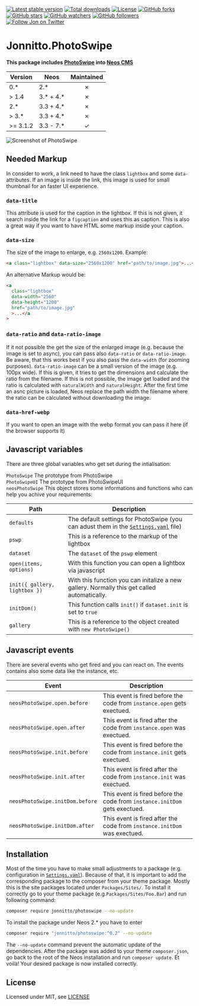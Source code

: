 [![Latest stable version]][packagist] [![Total downloads]][packagist] [![License]][packagist] [![GitHub forks]][fork] [![GitHub stars]][stargazers] [![GitHub watchers]][subscription] [![GitHub followers]][followers] [![Follow Jon on Twitter]][twitter]

# Jonnitto.PhotoSwipe

**This package includes [PhotoSwipe] into [Neos CMS]**

| Version  | Neos        | Maintained |
| -------- | ----------- | :--------: |
| 0.\*     | 2.\*        |     ✗      |
| > 1.4    | 3.\* + 4.\* |     ✗      |
| 2.\*     | 3.3 + 4.\*  |     ✗      |
| > 3.\*   | 3.3 + 4.\*  |     ✗      |
| >= 3.1.2 | 3.3 - 7.\*  |     ✓      |

![Screenshot of PhotoSwipe]

## Needed Markup

In consider to work, a link need to have the class `lightbox` and some `data-` attributes. If an image is inside the link, this image is used for small thumbnail for an faster UI experience.

### `data-title`

This attribute is used for the caption in the lightbox. If this is not given, it search inside the link for a `figcaption` and uses this as caption. This is also a great way if you want to have HTML some markup inside your caption.

### `data-size`

The size of the image to enlarge, e.g. `2560x1200`. Example:

```html
<a class="lightbox" data-size="2560x1200" href="path/to/image.jpg">...</a>
```

An alternative Markup would be:

```html
<a
  class="lightbox"
  data-width="2560"
  data-height="1200"
  href="path/to/image.jpg"
  >...</a
>
```

### `data-ratio` and `data-ratio-image`

If it not possible the get the size of the enlarged image (e.g. because the image is set to async), you can pass also `data-ratio` or `data-ratio-image`. Be aware, that this works best if you also pass the `data-width` (for zooming purposes). `data-ratio-image` can be a small version of the image (e.g. 100px wide). If this is given, it tries to get the dimensions and calculate the ratio from the filename. If this is not possible, the image get loaded and the ratio is calculated with `naturalWidth` and `naturalHeight`. After the first time an asnc picture is loaded, Neos replace the path width the filename where the ratio can be calculated without downloading the image.

### `data-href-webp`

If you want to open an image with the webp format you can pass it here (if the browser supports it)

## Javascript variables

There are three global variables who get set during the intialisation:

`PhotoSwipe` The prototype from PhotoSwipe  
`PhotoSwipeUI` The prototype from PhotoSwipeUI  
`neosPhotoSwipe` This object stores some informations and functions who can help you achive your requirements:

| Path                          | Description                                                                                 |
| ----------------------------- | ------------------------------------------------------------------------------------------- |
| `defaults`                    | The default settings for PhotoSwipe (you can adust them in the [`Settings.yaml`] file)      |
| `pswp`                        | This is a reference to the markup of the lightbox                                           |
| `dataset`                     | The `dataset` of the `pswp` element                                                         |
| `open(items, options)`        | With this function you can open a lightbox via javascript                                   |
| `init({ gallery, lightbox })` | With this function you can initalize a new gallery. Normally this get called automatically. |
| `initDom()`                   | This function calls `init()` if `dataset.init` is set to `true`                             |
| `gallery`                     | This is a reference to the object created with `new PhotoSwipe()`                           |

## Javascript events

There are several events who get fired and you can react on. The events contains also some data like the instance, etc.

| Event                           | Description                                                                |
| ------------------------------- | -------------------------------------------------------------------------- |
| `neosPhotoSwipe.open.before`    | This event is fired before the code from `instance.open` gets exectued.    |
| `neosPhotoSwipe.open.after`     | This event is fired after the code from `instance.open` was exectued.      |
| `neosPhotoSwipe.init.before`    | This event is fired before the code from `instance.init` gets exectued.    |
| `neosPhotoSwipe.init.after`     | This event is fired after the code from `instance.init` was exectued.      |
| `neosPhotoSwipe.initDom.before` | This event is fired before the code from `instance.initDom` gets exectued. |
| `neosPhotoSwipe.initDom.after`  | This event is fired after the code from `instance.initDom` was exectued.   |

## Installation

Most of the time you have to make small adjustments to a package (e.g.
configuration in [`Settings.yaml`]). Because of that, it is important to add the
corresponding package to the composer from your theme package. Mostly this is
the site packages located under `Packages/Sites/`. To install it correctly go to
your theme package (e.g.`Packages/Sites/Foo.Bar`) and run following command:

```bash
composer require jonnitto/photoswipe --no-update
```

To install the package under Neos 2.\* you have to enter

```bash
composer require "jonnitto/photoswipe:^0.2" --no-update
```

The `--no-update` command prevent the automatic update of the dependencies.
After the package was added to your theme `composer.json`, go back to the root
of the Neos installation and run `composer update`. Et voilà! Your desired
package is now installed correctly.

## License

Licensed under MIT, see [LICENSE]

[packagist]: https://packagist.org/packages/jonnitto/photoswipe
[neos cms]: https://www.neos.io
[photoswipe]: http://photoswipe.com/
[latest stable version]: https://poser.pugx.org/jonnitto/photoswipe/v/stable
[total downloads]: https://poser.pugx.org/jonnitto/photoswipe/downloads
[license]: https://poser.pugx.org/jonnitto/photoswipe/license
[github forks]: https://img.shields.io/github/forks/jonnitto/Jonnitto.PhotoSwipe.svg?style=social&label=Fork
[github stars]: https://img.shields.io/github/stars/jonnitto/Jonnitto.PhotoSwipe.svg?style=social&label=Stars
[github watchers]: https://img.shields.io/github/watchers/jonnitto/Jonnitto.PhotoSwipe.svg?style=social&label=Watch
[github followers]: https://img.shields.io/github/followers/jonnitto.svg?style=social&label=Follow
[follow jon on twitter]: https://img.shields.io/twitter/follow/jonnitto.svg?style=social&label=Follow
[twitter]: https://twitter.com/jonnitto
[fork]: https://github.com/jonnitto/Jonnitto.PhotoSwipe/fork
[stargazers]: https://github.com/jonnitto/Jonnitto.PhotoSwipe/stargazers
[subscription]: https://github.com/jonnitto/Jonnitto.PhotoSwipe/subscription
[followers]: https://github.com/jonnitto/followers
[screenshot of photoswipe]: https://user-images.githubusercontent.com/4510166/74859417-45f9be80-5347-11ea-901c-ad0ea5df07cf.jpg
[license]: LICENSE
[`settings.yaml`]: Configuration/Settings.yaml
